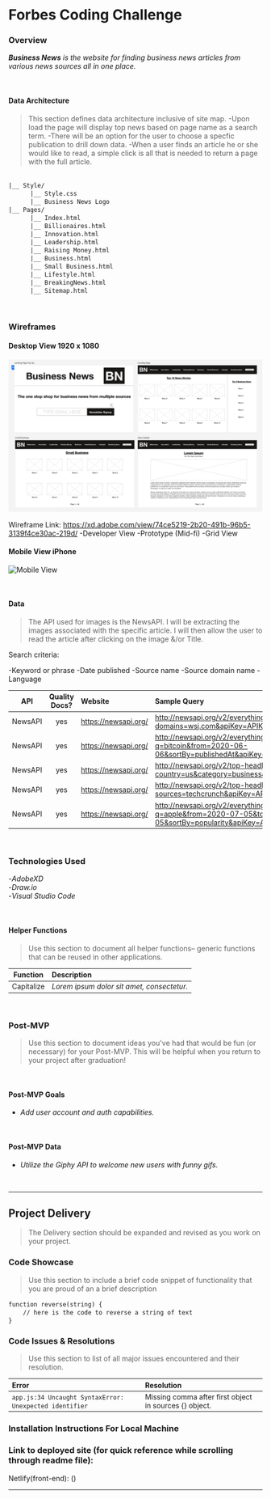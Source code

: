 # Forbes Coding Challenge

### Overview

_**Business News** is the website for finding business news articles from various news sources all in one place._

<br>

#### Data Architecture

> This section defines data architecture inclusive of site map.
> -Upon load the page will display top news based on page name as a search term.
> -There will be an option for the user to choose a specfic publication to drill down data.
> -When a user finds an article he or she would like to read, a simple click is all that is needed to return a page with the full article.

```

|__ Style/
      |__ Style.css
      |__ Business News Logo
|__ Pages/
      |__ Index.html
      |__ Billionaires.html
      |__ Innovation.html
      |__ Leadership.html
      |__ Raising Money.html
      |__ Business.html
      |__ Small Business.html
      |__ Lifestyle.html
      |__ BreakingNews.html
      |__ Sitemap.html
```

<br>

### Wireframes

#### Desktop View 1920 x 1080

![Desktop](style/Wireframe.png)

Wireframe Link: https://xd.adobe.com/view/74ce5219-2b20-491b-96b5-3139f4ce30ac-219d/
-Developer View
-Prototype (Mid-fi)
-Grid View

#### Mobile View iPhone

![Mobile View](url)

<br>

#### Data

> The API used for images is the NewsAPI. I will be extracting the images associated with the specific article. I will then allow the user to read the article after clicking on the image &/or Title.

Search criteria:

-Keyword or phrase
-Date published
-Source name
-Source domain name
-Language

|   API   | Quality Docs? | Website              | Sample Query                                                                                           |
| :-----: | :-----------: | :------------------- | :----------------------------------------------------------------------------------------------------- |
| NewsAPI |      yes      | https://newsapi.org/ | http://newsapi.org/v2/everything?domains=wsj.com&apiKey=APIKEY                                         |
| NewsAPI |      yes      | https://newsapi.org/ | http://newsapi.org/v2/everything?q=bitcoin&from=2020-06-06&sortBy=publishedAt&apiKey=APIKEY            |
| NewsAPI |      yes      | https://newsapi.org/ | http://newsapi.org/v2/top-headlines?country=us&category=business&apiKey=APIKEY                         |
| NewsAPI |      yes      | https://newsapi.org/ | http://newsapi.org/v2/top-headlines?sources=techcrunch&apiKey=APIKEY                                   |
| NewsAPI |      yes      | https://newsapi.org/ | http://newsapi.org/v2/everything?q=apple&from=2020-07-05&to=2020-07-05&sortBy=popularity&apiKey=APIKEY |

<br>

### Technologies Used

-_AdobeXD_<br> -_Draw.io_<br> -_Visual Studio Code_<br>

<br>

#### Helper Functions

> Use this section to document all helper functions– generic functions that can be reused in other applications.

|  Function  | Description                                |
| :--------: | :----------------------------------------- |
| Capitalize | _Lorem ipsum dolor sit amet, consectetur._ |

<br>

### Post-MVP

> Use this section to document ideas you've had that would be fun (or necessary) for your Post-MVP. This will be helpful when you return to your project after graduation!

<br>

#### Post-MVP Goals

- _Add user account and auth capabilities._

<br>

#### Post-MVP Data

- _Utilize the Giphy API to welcome new users with funny gifs._

<br>

---

## Project Delivery

> The Delivery section should be expanded and revised as you work on your project.

### Code Showcase

> Use this section to include a brief code snippet of functionality that you are proud of an a brief description

```
function reverse(string) {
	// here is the code to reverse a string of text
}
```

### Code Issues & Resolutions

> Use this section to list of all major issues encountered and their resolution.

| Error                                                   | Resolution                                             |
| :------------------------------------------------------ | :----------------------------------------------------- |
| `app.js:34 Uncaught SyntaxError: Unexpected identifier` | Missing comma after first object in sources {} object. |

### Installation Instructions For Local Machine

### Link to deployed site (for quick reference while scrolling through readme file):

Netlify(front-end): () <br>

---
